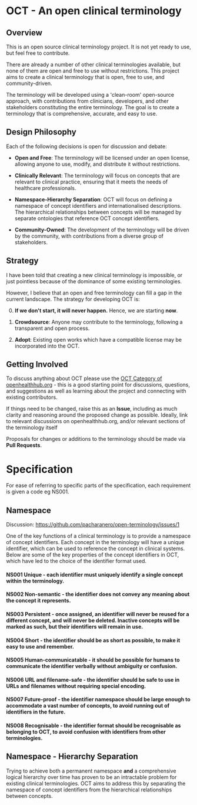 # OCT - An open clinical terminology

## Overview

This is an open source clinical terminology project. It is not yet ready to use, but feel free to contribute.

There are already a number of other clinical terminologies available, but none of them are open and free to use without restrictions. This project aims to create a clinical terminology that is open, free to use, and community-driven.

The terminology will be developed using a 'clean-room' open-source approach, with contributions from clinicians, developers, and other stakeholders constituting the entire terminology. The goal is to create a terminology that is comprehensive, accurate, and easy to use.

## Design Philosophy

Each of the following decisions is open for discussion and debate:

* **Open and Free**: The terminology will be licensed under an open license, allowing anyone to use, modify, and distribute it without restrictions.

* **Clinically Relevant**: The terminology will focus on concepts that are relevant to clinical practice, ensuring that it meets the needs of healthcare professionals.

* **Namespace-Hierarchy Separation**: OCT will focus on defining a namespace of concept identifiers and internationalised descriptions. The hierarchical relationships between concepts will be managed by separate ontologies that reference OCT concept identifiers.

* **Community-Owned**: The development of the terminology will be driven by the community, with contributions from a diverse group of stakeholders.

## Strategy

I have been told that creating a new clinical terminology is impossible, or just pointless because of the dominance of some existing terminologies. 

However, I believe that an open and free terminology can fill a gap in the current landscape. The strategy for developing OCT is:

0. **If we don't start, it will never happen.** Hence, we are starting **now**.

1. **Crowdsource**: Anyone may contribute to the terminology, following a transparent and open process.

2. **Adopt**: Existing open works which have a compatible license may be incorporated into the OCT.

## Getting Involved

To discuss anything about OCT please use the [OCT Category of openhealthhub.org](https://openhealthhub.org/c/oct/58) - this is a good starting point for discussions, questions, and suggestions as well as learning about the project and connecting with existing contributors.

If things need to be changed, raise this as an **Issue**, including as much clarity and reasoning around the proposed change as possible. Ideally, link to relevant discussions on openhealthhub.org, and/or relevant sections of the terminology itself

Proposals for changes or additions to the terminology should be made via **Pull Requests**.



# Specification

For ease of referring to specific parts of the specification, each requirement is given a code eg NS001.

## Namespace

Discussion: https://github.com/pacharanero/open-terminology/issues/1

One of the key functions of a clinical terminology is to provide a namespace of concept identifiers. Each concept in the terminology will have a unique identifier, which can be used to reference the concept in clinical systems. Below are some of the key properties of the concept identifiers in OCT, which have led to the choice of the identifier format used.

#### NS001 **Unique** - each identifier must uniquely identify a single concept within the terminology.

#### NS002 **Non-semantic** - the identifier does not convey any meaning about the concept it represents.

#### NS003 **Persistent** - once assigned, an identifier will never be reused for a different concept, and will never be deleted. Inactive concepts will be marked as such, but their identifiers will remain in use.

#### NS004 **Short** - the identifier should be as short as possible, to make it easy to use and remember.

#### NS005 **Human-communicatable** - it should be possible for humans to communicate the identifier verbally without ambiguity or confusion.

#### NS006 **URL and filename-safe** - the identifier should be safe to use in URLs and filenames without requiring special encoding.

#### NS007 **Future-proof** - the identifier namespace should be large enough to accommodate a vast number of concepts, to avoid running out of identifiers in the future.

#### NS008 **Recognisable** - the identifier format should be recognisable as belonging to OCT, to avoid confusion with identifiers from other terminologies.

## Namespace - Hierarchy Separation

Trying to achieve both a permanent namespace **and** a comprehensive logical hierarchy over time has proven to be an intractable problem for existing clinical terminologies. OCT aims to address this by separating the namespace of concept identifiers from the hierarchical relationships between concepts.

## 